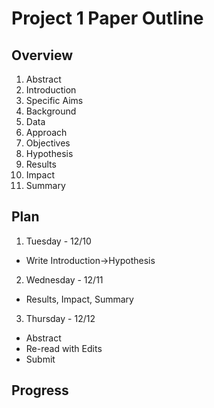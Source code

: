 # Project 1 Paper Outline
## Overview
1. Abstract
2. Introduction
3. Specific Aims
4. Background
5. Data
6. Approach
7. Objectives
8. Hypothesis
9. Results
10. Impact
11. Summary

## Plan
1. Tuesday - 12/10
- Write Introduction->Hypothesis
2. Wednesday - 12/11
- Results, Impact, Summary
3. Thursday - 12/12
- Abstract
- Re-read with Edits
- Submit

## Progress
